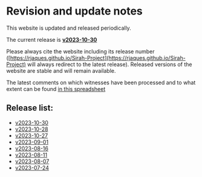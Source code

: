 # Revision and update notes

This website is updated and released periodically. 

The current release is **[v2023-10-30](https://rjaques.github.io/Sirah-Project/v2023-10-30)**

Please always cite the website including its release number 
([https://rjaques.github.io/Sirah-Project](https://rjaques.github.io/Sirah-Project) 
will always redirect to the latest release).
Released versions of the website are stable and will remain available.

The latest comments on which witnesses have been processed and to what extent can be found 
[in this spreadsheet](https://docs.google.com/spreadsheets/d/117bKv_8te1b0pbbxRuiTlpl-t45IenJiRSENa6-0f7w/edit?usp=sharing)

## Release list:
<!-- INSERT NEWER VERSION BELOW THIS -->
* [v2023-10-30](https://rjaques.github.io/Sirah-Project/v2023-10-30)
* [v2023-10-28](https://rjaques.github.io/Sirah-Project/v2023-10-28)
* [v2023-10-27](https://rjaques.github.io/Sirah-Project/v2023-10-27)
* [v2023-09-01](https://rjaques.github.io/Sirah-Project/v2023-09-01)
* [v2023-08-16](https://rjaques.github.io/Sirah-Project/v2023-08-16)
* [v2023-08-11](https://rjaques.github.io/Sirah-Project/v2023-08-11/)
* [v2023-08-07](https://rjaques.github.io/Sirah-Project/v2023-08-07/)
* [v2023-07-24](https://rjaques.github.io/Sirah-Project/v2023-07-24/)
